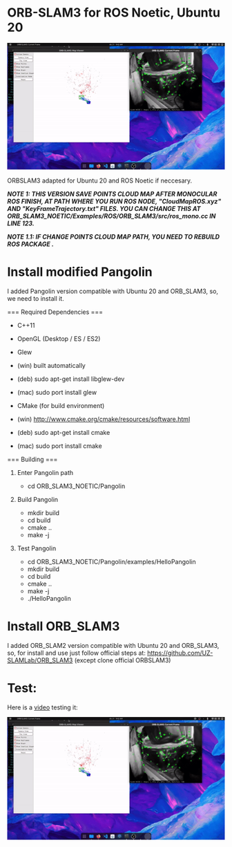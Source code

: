 # ORB-SLAM3 for ROS Noetic, Ubuntu 20

<p align="center">
  <img
    width="520"
    height="293"
    src="/images/ORB_SLAM3.gif"
  >
</p>

ORBSLAM3 adapted for Ubuntu 20 and ROS Noetic if neccesary.

***NOTE 1: THIS VERSION SAVE POINTS CLOUD MAP AFTER MONOCULAR ROS FINISH, AT PATH WHERE YOU RUN ROS NODE, "CloudMapROS.xyz" AND "KeyFrameTrajectory.txt" FILES. YOU CAN CHANGE THIS AT ORB_SLAM3_NOETIC/Examples/ROS/ORB_SLAM3/src/ros_mono.cc IN LINE 123.***

***NOTE 1.1: IF CHANGE POINTS CLOUD MAP PATH, YOU NEED TO REBUILD ROS PACKAGE .***

# Install modified Pangolin
I added Pangolin version compatible with Ubuntu 20 and ORB_SLAM3, so, we need to install it.

=== Required Dependencies ===

* C++11

* OpenGL (Desktop / ES / ES2)

* Glew
 * (win) built automatically
 * (deb) sudo apt-get install libglew-dev
 * (mac) sudo port install glew

* CMake (for build environment)
 * (win) http://www.cmake.org/cmake/resources/software.html
 * (deb) sudo apt-get install cmake
 * (mac) sudo port install cmake

=== Building ===

1. Enter Pangolin path
    * cd ORB_SLAM3_NOETIC/Pangolin
2. Build Pangolin
    * mkdir build
    * cd build
    * cmake ..
    * make -j

3. Test Pangolin
    * cd ORB_SLAM3_NOETIC/Pangolin/examples/HelloPangolin
    * mkdir build
    * cd build
    * cmake ..
    * make -j
    * ./HelloPangolin

# Install ORB_SLAM3
I added ORB_SLAM2 version compatible with Ubuntu 20 and ORB_SLAM3, so, for install and use just follow official steps at: https://github.com/UZ-SLAMLab/ORB_SLAM3 (except clone official ORBSLAM3)

# Test:
Here is a [video](https://www.youtube.com/watch?v=Q9igtfsPSs0&t=1s) testing it:

[![IMAGE ALT TEXT HERE](/images/ORB_SLAM3.gif)](https://www.youtube.com/watch?v=Q9igtfsPSs0&t=1s)
